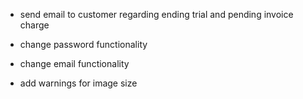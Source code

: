 - send email to customer regarding ending trial and pending invoice charge

- change password functionality
- change email functionality
- add warnings for image size
